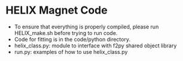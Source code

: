 # HELIX Magnet Code
* To ensure that everything is properly compiled, please run HELIX_make.sh before trying to run code.
* Code for fitting is in the code/python directory.
* helix_class.py: module to interface with f2py shared object library
* run.py: examples of how to use helix_class.py
